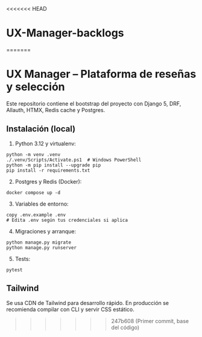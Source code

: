 <<<<<<< HEAD
# UX-Manager-backlogs
=======
# UX Manager – Plataforma de reseñas y selección

Este repositorio contiene el bootstrap del proyecto con Django 5, DRF, Allauth, HTMX, Redis cache y Postgres.

## Instalación (local)

1) Python 3.12 y virtualenv:

```
python -m venv .venv
./.venv/Scripts/Activate.ps1  # Windows PowerShell
python -m pip install --upgrade pip
pip install -r requirements.txt
```

2) Postgres y Redis (Docker):

```
docker compose up -d
```

3) Variables de entorno:

```
copy .env.example .env
# Edita .env según tus credenciales si aplica
```

4) Migraciones y arranque:

```
python manage.py migrate
python manage.py runserver
```

5) Tests:

```
pytest
```

## Tailwind

Se usa CDN de Tailwind para desarrollo rápido. En producción se recomienda compilar con CLI y servir CSS estático.

>>>>>>> 247b608 (Primer commit, base del código)
